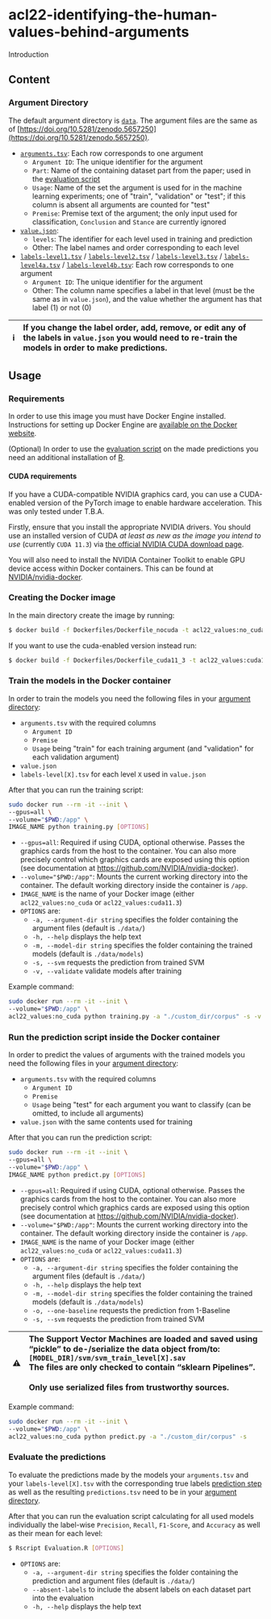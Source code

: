 # acl22-identifying-the-human-values-behind-arguments

Introduction

## Content

### Argument Directory

The default argument directory is [`data`](data).
The argument files are the same as of [https://doi.org/10.5281/zenodo.5657250](https://doi.org/10.5281/zenodo.5657250).

* [`arguments.tsv`](data/arguments.tsv): Each row corresponds to one argument
  * `Argument ID`: The unique identifier for the argument
  * `Part`: Name of the containing dataset part from the paper; used in the [evaluation script](#evaluate-the-predictions)
  * `Usage`: Name of the set the argument is used for in the machine learning experiments; one of "train", "validation" or "test"; if this column is absent all arguments are counted for "test"
  * `Premise`: Premise text of the argument; the only input used for classification, `Conclusion` and `Stance` are currently ignored
* [`value.json`](data/values.json):
  * `levels`: The identifier for each level used in training and prediction
  * Other: The label names and order corresponding to each level
* [`labels-level1.tsv`](data/labels-level1.tsv) / [`labels-level2.tsv`](data/labels-level2.tsv) / [`labels-level3.tsv`](data/labels-level3.tsv) / [`labels-level4a.tsv`](data/labels-level4a.tsv) / [`labels-level4b.tsv`](data/labels-level4b.tsv): Each row corresponds to one argument
  * `Argument ID`: The unique identifier for the argument
  * Other: The column name specifies a label in that level (must be the same as in `value.json`), and the value whether the argument has that label (1) or not (0)

| :information_source: | If you change the label order, add, remove, or edit any of the labels in `value.json` you would need to re-train the models in order to make predictions. |
| :---: | :--- |

## Usage

### Requirements

In order to use this image you must have Docker Engine installed. Instructions
for setting up Docker Engine are
[available on the Docker website](https://docs.docker.com/engine/installation/).

(Optional) In order to use the
[evaluation script](#evaluate-the-predictions)
on the made predictions you need an additional installation of
[R](https://cran.r-project.org/).

#### CUDA requirements

If you have a CUDA-compatible NVIDIA graphics card, you can use a CUDA-enabled
version of the PyTorch image to enable hardware acceleration. This was only
tested under T.B.A.

Firstly, ensure that you install the appropriate NVIDIA drivers. You should use
an installed version of CUDA _at least as new as the image you intend to use_
(currently `CUDA 11.3`) via
[the official NVIDIA CUDA download page](https://developer.nvidia.com/cuda-downloads).

You will also need to install the NVIDIA Container Toolkit to enable GPU device
access within Docker containers. This can be found at
[NVIDIA/nvidia-docker](https://github.com/NVIDIA/nvidia-docker).

### Creating the Docker image

In the main directory create the image by running:

```bash
$ docker build -f Dockerfiles/Dockerfile_nocuda -t acl22_values:no_cuda .
```

If you want to use the cuda-enabled version instead run:

```bash
$ docker build -f Dockerfiles/Dockerfile_cuda11_3 -t acl22_values:cuda11.3 .
```

### Train the models in the Docker container

In order to train the models you need the following files in your
[argument directory](#argument-directory):

* `arguments.tsv` with the required columns
  * `Argument ID`
  * `Premise`
  * `Usage` being "train" for each training argument (and "validation" for each validation argument)
* `value.json`
* `labels-level[X].tsv` for each level `X` used in `value.json`

After that you can run the training script:

```sh
sudo docker run --rm -it --init \
--gpus=all \
--volume="$PWD:/app" \
IMAGE_NAME python training.py [OPTIONS]
```

* `--gpus=all`: Required if using CUDA, optional otherwise. Passes the
  graphics cards from the host to the container. You can also more precisely
  control which graphics cards are exposed using this option (see documentation
  at https://github.com/NVIDIA/nvidia-docker).
* `--volume="$PWD:/app"`: Mounts the current working directory into the container.
  The default working directory inside the container is `/app`.
* `IMAGE_NAME` is the name of your Docker image (either `acl22_values:no_cuda` or `acl22_values:cuda11.3`)
* `OPTIONS` are:
  * `-a, --argument-dir string` specifies the folder containing the argument files (default is `./data/`)
  * `-h, --help` displays the help text
  * `-m, --model-dir string` specifies the folder containing the trained models (default is `./data/models`)
  * `-s, --svm` requests the prediction from trained SVM
  * `-v, --validate` validate models after training

Example command:

```sh
sudo docker run --rm -it --init \
--volume="$PWD:/app" \
acl22_values:no_cuda python training.py -a "./custom_dir/corpus" -s -v
```

### Run the prediction script inside the Docker container

In order to predict the values of arguments with the trained models you need the following files in your
[argument directory](#argument-directory):

* `arguments.tsv` with the required columns
  * `Argument ID`
  * `Premise`
  * `Usage` being "test" for each argument you want to classify (can be omitted, to include all arguments)
* `value.json` with the same contents used for training

After that you can run the prediction script:

```sh
sudo docker run --rm -it --init \
--gpus=all \
--volume="$PWD:/app" \
IMAGE_NAME python predict.py [OPTIONS]
```

* `--gpus=all`: Required if using CUDA, optional otherwise. Passes the
  graphics cards from the host to the container. You can also more precisely
  control which graphics cards are exposed using this option (see documentation
  at https://github.com/NVIDIA/nvidia-docker).
* `--volume="$PWD:/app"`: Mounts the current working directory into the container.
  The default working directory inside the container is `/app`.
* `IMAGE_NAME` is the name of your Docker image (either `acl22_values:no_cuda` or `acl22_values:cuda11.3`)
* `OPTIONS` are:
  * `-a, --argument-dir string` specifies the folder containing the argument files (default is `./data/`)
  * `-h, --help` displays the help text
  * `-m, --model-dir string` specifies the folder containing the trained models (default is `./data/models`)
  * `-o, --one-baseline` requests the prediction from 1-Baseline
  * `-s, --svm` requests the prediction from trained SVM

| :warning: | The Support Vector Machines are loaded and saved using &#8220;pickle&#8221; to de-/serialize the data object from/to:<br/><code>[MODEL_DIR]/svm/svm_train_level[X].sav</code><br/> The files are only checked to contain &#8220;sklearn Pipelines&#8221;.<br/><br/>Only use serialized files from trustworthy sources. |
| :---: | :--- |

Example command:

```sh
sudo docker run --rm -it --init \
--volume="$PWD:/app" \
acl22_values:no_cuda python predict.py -a "./custom_dir/corpus" -s
```

### Evaluate the predictions

To evaluate the predictions made by the models your `arguments.tsv` and your `labels-level[X].tsv` with the
corresponding true labels
[prediction step](#run-the-prediction-script-inside-the-docker-container)
as well as the resulting `predictions.tsv` need to be in your
[argument directory](#argument-directory).

After that you can run the evaluation script calculating for all used models individually the label-wise
`Precision`, `Recall`, `F1-Score`, and `Accuracy` as well as their mean for each level:

```bash
$ Rscript Evaluation.R [OPTIONS]
```

* `OPTIONS` are:
  * `-a, --argument-dir string` specifies the folder containing the prediction and argument files (default is `./data/`)
  * `--absent-labels` to include the absent labels on each dataset part into the evaluation
  * `-h, --help` displays the help text
